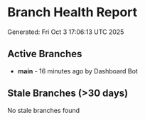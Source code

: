 # Branch Health Report
Generated: Fri Oct  3 17:06:13 UTC 2025

## Active Branches
- **main** - 16 minutes ago by Dashboard Bot

## Stale Branches (>30 days)
No stale branches found
